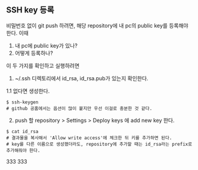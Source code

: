 ## SSH key 등록
비밀번호 없이 git push 하려면, 해당 repository에 내 pc의 public key를 등록해야 한다. 이때
1. 내 pc에 public key가 있나?
2. 어떻게 등록하나?

이 두 가지를 확인하고 실행하려면
1. ~/.ssh 디렉토리에서 id_rsa, id_rsa.pub가 있는지 확인한다.

1.1 없다면 생성한다.
```github
$ ssh-keygen
# github 공홈에서는 옵션이 많이 붙지만 우선 이걸로 충분한 것 같다.
```

2. push 할 repository > Settings > Deploy keys 에 add new key 한다.
```github
$ cat id_rsa
# 결과물을 복사해서 'Allow write access'에 체크한 뒤 키를 추가하면 된다.
# key를 다른 이름으로 생성했더라도, repository에 추가할 때는 id_rsa라는 prefix로 추가해줘야 한다.
```

333
333
